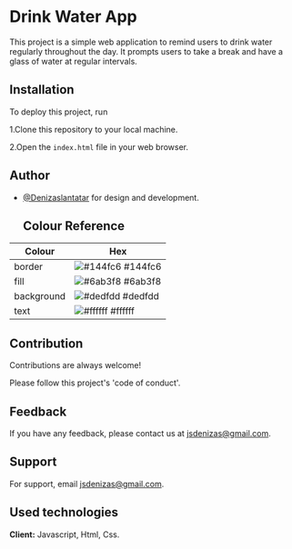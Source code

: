 
# Drink Water App

This project is a simple web application to remind users to drink water regularly throughout the day. It prompts users to take a break and have a glass of water at regular intervals.






  

  
## Installation
To deploy this project, run

1.Clone this repository to your local machine.

2.Open the `index.html` file in your web browser.




  

## Author

- [@Denizaslantatar](https://www.github.com/Denizaslantatar) for design and development.

  ## Colour Reference

| Colour             | Hex                                                                |
| ----------------- | ------------------------------------------------------------------ |
| border | ![#144fc6](https://fakeimg.pl/75x50/144fc6/144fc6) #144fc6 |
| fill | ![#6ab3f8](https://fakeimg.pl/75x50/6ab3f8/6ab3f8) #6ab3f8 |
| background | ![#dedfdd](https://fakeimg.pl/75x50/dedfdd/dedfdd) #dedfdd |
| text | ![#ffffff](https://fakeimg.pl/75x50/ffffff/fff) #ffffff | 









## Contribution

Contributions are always welcome!

Please follow this project's 'code of conduct'.

  

  

  

  

  
## Feedback

If you have any feedback, please contact us at jsdenizas@gmail.com.

  
    

  

  




    


  

  

  
  

  
## Support

For support, email jsdenizas@gmail.com.

## Used technologies

**Client:** Javascript, Html, Css.

  
  

  


  
